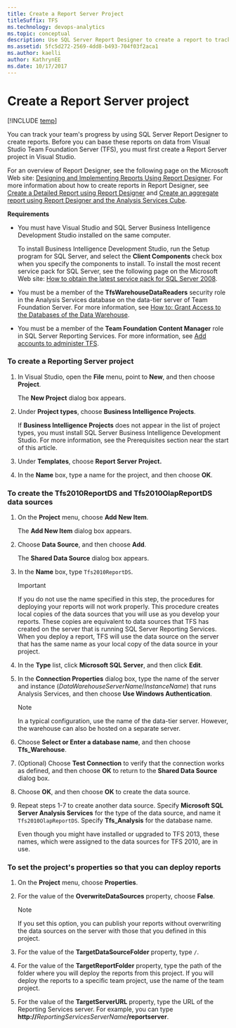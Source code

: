 ```yaml
---
title: Create a Report Server Project
titleSuffix: TFS 
ms.technology: devops-analytics
ms.topic: conceptual
description: Use SQL Server Report Designer to create a report to track the team's progress by-Team Foundation Server 
ms.assetid: 5fc5d272-2569-4dd8-b493-704f03f2aca1
ms.author: kaelli
author: KathrynEE
ms.date: 10/17/2017
---
```


# Create a Report Server project

[!INCLUDE [temp](../includes/tfs-report-platform-version.md)]

You can track your team's progress by using SQL Server Report Designer to create reports. Before you can base these reports on data from Visual Studio Team Foundation Server (TFS), you must first create a Report Server project in Visual Studio.

For an overview of Report Designer, see the following page on the Microsoft Web site: [Designing and Implementing Reports Using Report Designer](https://go.microsoft.com/fwlink/?LinkId=181954). For more information about how to create reports in Report Designer, see [Create a Detailed Report using Report Designer](create-a-detailed-report-using-report-designer.md) and [Create an aggregate report using Report Designer and the Analysis Services Cube](create-aggregate-report-report-designer-analysis-services-cube.md).

**Requirements**

* You must have Visual Studio and SQL Server Business Intelligence Development Studio installed on the same computer.

  To install Business Intelligence Development Studio, run the Setup program for SQL Server, and select the **Client Components** check box when you specify the components to install. To install the most recent service pack for SQL Server, see the following page on the Microsoft Web site: [How to obtain the latest service pack for SQL Server 2008](https://go.microsoft.com/fwlink/?LinkID=182174).

* You must be a member of the **TfsWarehouseDataReaders** security role in the Analysis Services database on the data-tier server of Team Foundation Server. For more information, see [How to: Grant Access to the Databases of the Data Warehouse](../admin/grant-permissions-to-reports.md).

* You must be a member of the **Team Foundation Content Manager** role in SQL Server Reporting Services. For more information, see [Add accounts to administer TFS](/azure/devops/server/admin/add-administrator).

### To create a Reporting Server project

1.  In Visual Studio, open the **File** menu, point to **New**, and then choose **Project**.

    The **New Project** dialog box appears.

2.  Under **Project types**, choose **Business Intelligence Projects**.

    If **Business Intelligence Projects** does not appear in the list of project types, you must install SQL Server Business Intelligence Development Studio. For more information, see the Prerequisites section near the start of this article.

3.  Under **Templates**, choose **Report Server Project.**

4.  In the **Name** box, type a name for the project, and then choose **OK**.

### To create the Tfs2010ReportDS and Tfs2010OlapReportDS data sources

1.  On the **Project** menu, choose **Add New Item**.

    The **Add New Item** dialog box appears.

2.  Choose **Data Source**, and then choose **Add**.

    The **Shared Data Source** dialog box appears.

3.  In the **Name** box, type `Tfs2010ReportDS`.

    > [!IMPORTANT]
    > If you do not use the name specified in this step, the procedures for deploying your reports will not work properly. This procedure creates local copies of the data sources that you will use as you develop your reports. These copies are equivalent to data sources that TFS has created on the server that is running SQL Server Reporting Services. When you deploy a report, TFS will use the data source on the server that has the same name as your local copy of the data source in your project.

4.  In the **Type** list, click **Microsoft SQL Server**, and then click **Edit**.

5.  In the **Connection Properties** dialog box, type the name of the server and instance (_DataWarehouseServerName_/_InstanceName_) that runs Analysis Services, and then choose **Use Windows Authentication**.

    > [!NOTE]
    > In a typical configuration, use the name of the data-tier server. However, the warehouse can also be hosted on a separate server.

6.  Choose **Select or Enter a database name**, and then choose **Tfs_Warehouse**.

7.  (Optional) Choose **Test Connection** to verify that the connection works as defined, and then choose **OK** to return to the **Shared Data Source** dialog box.

8.  Choose **OK**, and then choose **OK** to create the data source.

9.  Repeat steps 1-7 to create another data source. Specify **Microsoft SQL Server Analysis Services** for the type of the data source, and name it `Tfs2010OlapReportDS`. Specify **Tfs_Analysis** for the database name.

    Even though you might have installed or upgraded to TFS 2013, these names, which were assigned to the data sources for TFS 2010, are in use.

### To set the project's properties so that you can deploy reports

1.  On the **Project** menu, choose **Properties**.

2.  For the value of the **OverwriteDataSources** property, choose **False**.

    > [!NOTE]
    > If you set this option, you can publish your reports without overwriting the data sources on the server with those that you defined in this project.

3.  For the value of the **TargetDataSourceFolder** property, type `/`.

4.  For the value of the **TargetReportFolder** property, type the path of the folder where you will deploy the reports from this project. If you will deploy the reports to a specific team project, use the name of the team project.

5.  For the value of the **TargetServerURL** property, type the URL of the Reporting Services server. For example, you can type **http://**<em>ReportingServicesServerName</em>**/reportserver**.
